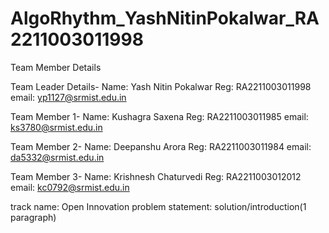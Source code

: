 # AlgoRhythm_YashNitinPokalwar_RA2211003011998

Team Member Details

Team Leader Details-
Name: Yash Nitin Pokalwar
Reg: RA2211003011998
email: yp1127@srmist.edu.in

Team Member 1- 
Name: Kushagra Saxena
Reg: RA2211003011985
email: ks3780@srmist.edu.in

Team Member 2- 
Name: Deepanshu Arora
Reg: RA2211003011984
email: da5332@srmist.edu.in

Team Member 3- 
Name: Krishnesh Chaturvedi
Reg: RA2211003012012
email: kc0792@srmist.edu.in



track name: Open Innovation
problem statement:
solution/introduction(1 paragraph)
